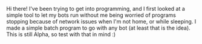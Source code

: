 Hi there! I've been trying to get into programming, and I first looked at a simple tool to let my bots run without me being worried of programs stopping because of network issues when I'm not home, or while sleeping. I made a simple batch program to go with any bot (at least that is the idea). 
This is still Alpha, so test with that in mind :)
